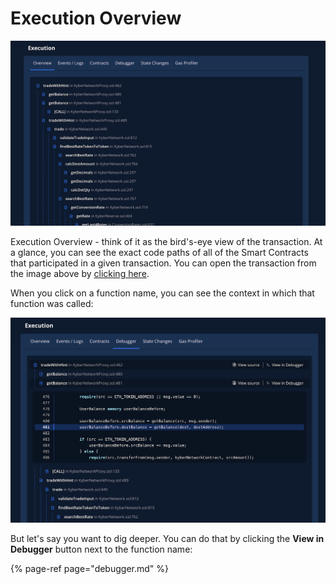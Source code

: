 # Execution Overview

![](../../../.gitbook/assets/image%20%2837%29.png)

Execution Overview - think of it as the bird's-eye view of the transaction. At a glance, you can see the exact code paths of all of the Smart Contracts that participated in a given transaction. You can open the transaction from the image above by [clicking here](https://dashboard.tenderly.co/tx/main/0x97c37f37988c010a37a8c550b03af37c04bffa2ba6be7d1135f0a26c0e00f532?utm_source=blog&utm_medium=post&utm_campaign=10_ways&utm_content=execution_overview).

When you click on a function name, you can see the context in which that function was called:

![](../../../.gitbook/assets/image%20%2819%29.png)

But let's say you want to dig deeper. You can do that by clicking the **View in Debugger** button next to the function name:

{% page-ref page="debugger.md" %}




